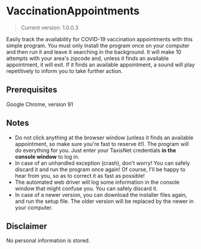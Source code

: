 # VaccinationAppointments

> Current version: 1.0.0.3

Easily track the availability for COVID-19 vaccination appointments with this simple program. You must only install the program once on your computer and then run it and leave it searching in the background.
It will make 10 attempts with your area's zipcode and, unless it finds an available appointment, it will exit.
If it finds an available appointment, a sound will play repetitively to inform you to take further action.

## Prerequisites
Google Chrome, version 91

## Notes
- Do not click anything at the browser window (unless it finds an available appointment, so make sure you're fast to reserve it!). The program will do everything for you. Just enter your TaxisNet credentials **in the console window** to log in.
- In case of an unhandled exception (crash), don't worry! You can safely discard it and run the program once again! Of course, I'll be happy to hear from you, so as to correct it as fast as possible!
- The automated web driver will log some information in the console window that might confuse you. You can safely discard it.
- In case of a newer version, you can download the installer files again, and run the setup file. The older version will be replaced by the newer in your computer.

## Disclaimer
No personal information is stored.


